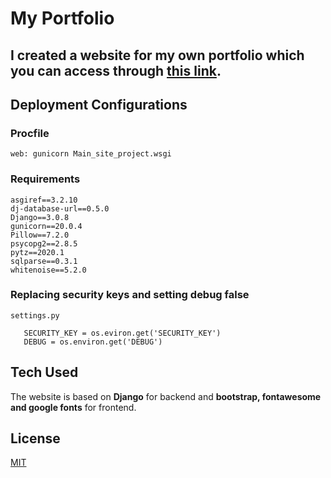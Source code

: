# My Portfolio
## I created a website for my own portfolio which you can access through <a href='https://mydigitalprofile.herokuapp.com'>this link</a>.

## Deployment Configurations
### Procfile
```web: gunicorn Main_site_project.wsgi```

### Requirements
```
asgiref==3.2.10
dj-database-url==0.5.0
Django==3.0.8
gunicorn==20.0.4
Pillow==7.2.0
psycopg2==2.8.5
pytz==2020.1
sqlparse==0.3.1
whitenoise==5.2.0
```
### Replacing security keys and setting debug false
```
settings.py

   SECURITY_KEY = os.eviron.get('SECURITY_KEY')
   DEBUG = os.environ.get('DEBUG')
```

## Tech Used
The website is based on **Django** for backend and **bootstrap, fontawesome and google fonts** for frontend.

## License
[MIT](https://choosealicense.com/licenses/mit/)

